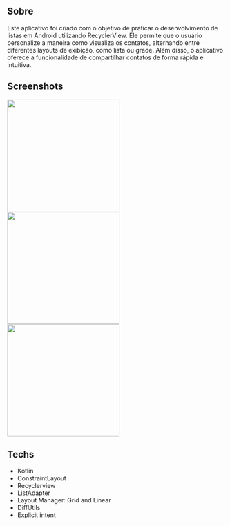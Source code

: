 ## Sobre
Este aplicativo foi criado com o objetivo de praticar o desenvolvimento de listas em Android utilizando RecyclerView. Ele permite que o usuário personalize a maneira como visualiza os contatos, alternando entre diferentes layouts de exibição, como lista ou grade. Além disso, o aplicativo oferece a funcionalidade de compartilhar contatos de forma rápida e intuitiva.

## Screenshots
<img src = "https://github.com/user-attachments/assets/92a85b3f-06fe-420d-be10-22130b9d59ad" width="260"/>
<img src = "https://github.com/user-attachments/assets/de6ebe90-a0fb-450b-9df4-0b575cc1e7e8" width="260"/>
<img src = "https://github.com/user-attachments/assets/f1a63d05-16f1-48a7-989f-0282a098dc07" width="260"/>

## Techs
- Kotlin
- ConstraintLayout
- Recyclerview
- ListAdapter
- Layout Manager: Grid and Linear
- DiffUtils
- Explicit intent
